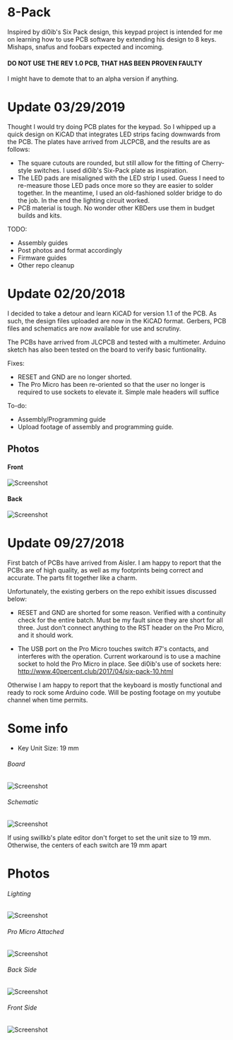 # 8-Pack
Inspired by di0ib's Six Pack design, this keypad project is intended for me on learning how to use PCB software by extending his  design to 8 keys. Mishaps, snafus and foobars expected and incoming.

#### DO NOT USE THE REV 1.0 PCB, THAT HAS BEEN PROVEN FAULTY
I might have to demote that to an alpha version if anything.

# Update 03/29/2019
Thought I would try doing PCB plates for the keypad. So I whipped up a quick design on KiCAD that integrates LED strips facing downwards from the PCB. The plates have arrived from JLCPCB, and the results are as follows:
* The square cutouts are rounded, but still allow for the fitting of Cherry-style switches. I used di0ib's Six-Pack plate as inspiration.
* The LED pads are misaligned with the LED strip I used. Guess I need to re-measure those LED pads once more so they are easier to solder together. In the meantime, I used an old-fashioned solder bridge to do the job. In the end the lighting circuit worked.
* PCB material is tough. No wonder other KBDers use them in budget builds and kits.

TODO: 
* Assembly guides
* Post photos and format accordingly
* Firmware guides
* Other repo cleanup

# Update 02/20/2018
I decided to take a detour and learn KiCAD for version 1.1 of the PCB. As such, the design files uploaded are now in the KiCAD format. Gerbers, PCB files and schematics are now available for use and scrutiny.

The PCBs have arrived from JLCPCB and tested with a multimeter. Arduino sketch has also been tested on the board to verify basic funtionality.

Fixes:
* RESET and GND are no longer shorted. 
* The Pro Micro has been re-oriented so that the user no longer is required to use sockets to elevate it. Simple male headers will suffice

To-do:
* Assembly/Programming guide
* Upload footage of assembly and programming guide.

## Photos
#### Front
![Screenshot](https://github.com/cgarcia2097/8-Pack/blob/master/Ver%201.1/views/front.png)
#### Back
![Screenshot](https://github.com/cgarcia2097/8-Pack/blob/master/Ver%201.1/views/back.png)


# Update 09/27/2018
First batch of PCBs have arrived from Aisler. I am happy to report that the PCBs are of high quality, as well as my footprints being correct and accurate. The parts fit together like a charm. 

Unfortunately, the existing gerbers on the repo exhibit issues discussed below:

- RESET and GND are shorted for some reason. Verified with a continuity check for the entire batch. Must be my fault since they are short for all three. Just don't connect anything to the RST header on the Pro Micro, and it should work.

- The USB port on the Pro Micro touches switch #7's contacts, and interferes with the operation. Current workaround is to use a machine socket to hold the Pro Micro in place. See di0ib's use of sockets here: http://www.40percent.club/2017/04/six-pack-10.html

Otherwise I am happy to report that the keyboard is mostly functional and ready to rock some Arduino code. Will be posting footage on my youtube channel when time permits.

# Some info
- Key Unit Size: 19 mm 

###### Board
![Screenshot](https://github.com/cgarcia2097/8-Pack/blob/master/Ver%201.0/images/board.png)

###### Schematic
![Screenshot](https://github.com/cgarcia2097/8-Pack/blob/master/Ver%201.0/images/schematic.png)

If using swillkb's plate editor don't forget to set the unit size to 19 mm. Otherwise, the centers of each switch are 19 mm apart

# Photos
###### Lighting
![Screenshot](https://github.com/cgarcia2097/8-Pack/blob/master/Ver%201.0/images/IMG_0247.JPG)

###### Pro Micro Attached
![Screenshot](https://github.com/cgarcia2097/8-Pack/blob/master/Ver%201.0/images/IMG_0248.JPG)

###### Back Side
![Screenshot](https://github.com/cgarcia2097/8-Pack/blob/master/Ver%201.0/images/IMG_0249.JPG)

###### Front Side
![Screenshot](https://github.com/cgarcia2097/8-Pack/blob/master/Ver%201.0/images/IMG_0250.JPG)




